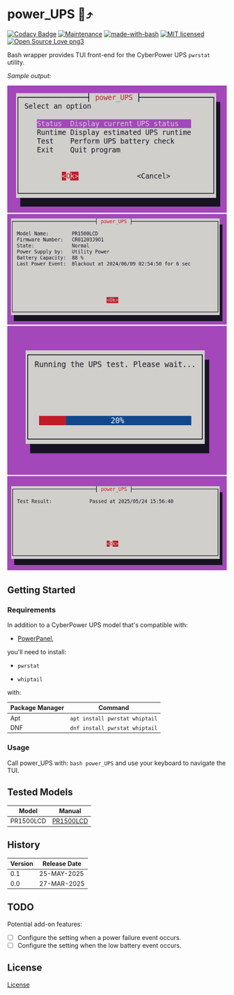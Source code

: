 # power_UPS :battery::arrow_heading_up:

[![Codacy Badge](https://app.codacy.com/project/badge/Grade/158a13b795a84f4f95075fc3f51f1959)](https://app.codacy.com/gh/marshki/power_UPS/dashboard?utm_source=gh&utm_medium=referral&utm_content=&utm_campaign=Badge_grade)
[![Maintenance](https://img.shields.io/badge/Maintained%3F-yes-green.svg)](https://GitHub.com/Naereen/StrapDown.js/graphs/commit-activity)
[![made-with-bash](https://img.shields.io/badge/Made%20with-Bash-1f425f.svg)](https://www.gnu.org/software/bash/)
[![MIT licensed](https://img.shields.io/badge/license-MIT-blue.svg)](https://raw.githubusercontent.com/hyperium/hyper/master/LICENSE)
[![Open Source Love png3](https://badges.frapsoft.com/os/v3/open-source.png?v=103)](https://github.com/ellerbrock/open-source-badges/)

Bash wrapper provides TUI front-end for the CyberPower UPS `pwrstat` utility.

*Sample output:*

![alt text](https://github.com/marshki/power_UPS/blob/main/docs/PowerUPS-main.png)
![alt text](https://github.com/marshki/power_UPS/blob/main/docs/PowerUPS-stats.png)
![alt text](https://github.com/marshki/power_UPS/blob/main/docs/PowerUPS-progress.png)
![alt text](https://github.com/marshki/power_UPS/blob/main/docs/PowerUPS-result.png)

## Getting Started

### Requirements

In addition to a CyberPower UPS model that's compatible with:

- [PowerPanel](https://www.cyberpowersystems.com/products/software/power-panel-personal/),

you'll need to install:

- `pwrstat`

- `whiptail`
 
with:

|Package Manager|Command                       |
|---            |---                           |
|Apt            |`apt install pwrstat whiptail`|
|DNF            |`dnf install pwrstat whiptail`|

### Usage

Call power_UPS with: `bash power_UPS` and use your keyboard to navigate the TUI.

## Tested Models

|Model    |Manual |
|---      |---    |
|PR1500LCD|[PR1500LCD](https://www.cyberpowersystems.com/product/ups/smart-app-sinewave/pr1500lcd/)|

## History

|Version  |Release Date  |
|---      |---           |
| 0.1     | 25-MAY-2025  |
| 0.0     | 27-MAR-2025  |

## TODO

Potential add-on features:

- [ ] Configure the setting when a power failure event occurs.
- [ ] Configure the setting when the low battery event occurs.

## License

[License](https://github.com/marshki/power_UPS/blob/main/LICENSE)

